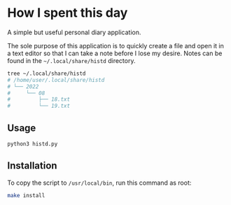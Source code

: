# How I spent this day

A simple but useful personal diary application.

The sole purpose of this application is to quickly create a file
and open it in a text editor so that I can take a note before I lose my desire.
Notes can be found in the `~/.local/share/histd` directory.

```sh
tree ~/.local/share/histd
# /home/user/.local/share/histd
# └── 2022
#     └── 08
#         ├── 18.txt
#         └── 19.txt
```

## Usage
```sh
python3 histd.py
```

## Installation
To copy the script to `/usr/local/bin`, run this command as root:
```sh
make install
```
